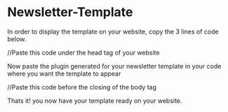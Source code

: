 # Newsletter-Template
In order to display the template on your website, copy the 3 lines of code below.

//Paste this code under the head tag of your website
<link rel="stylesheet" href="http://localhost:5000/index.css">

Now paste the plugin generated for your newsletter template in your code where you want the template to appear


//Paste this code before the closing of the body tag
<script src="http://localhost:5000/index.js"></script>

Thats it! you now have your template ready on your website.

